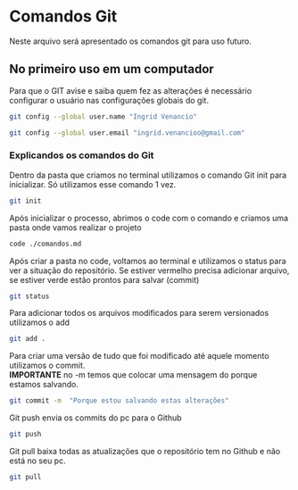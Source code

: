# Comandos Git
Neste arquivo será apresentado os comandos git para uso futuro.

## No primeiro uso em um computador
Para que o GIT avise e saiba quem fez as alterações é necessário configurar o usuário nas configurações globais do git.
```bash
git config --global user.name "Ingrid Venancio"

git config --global user.email "ingrid.venancioo@gmail.com"
```

### Explicandos os comandos do Git
Dentro da pasta que criamos no terminal utilizamos o comando Git init para inicializar. Só utilizamos esse comando 1 vez.
```bash
git init
```
Após inicializar o processo, abrimos o code com o comando e criamos uma pasta onde vamos realizar o projeto
```bash
code ./comandos.md
```
Após criar a pasta no code, voltamos ao terminal e utilizamos o status para ver a situação do repositório. Se estiver vermelho  precisa adicionar arquivo, se estiver verde estão prontos para salvar (commit)
```bash
git status
```
Para adicionar todos os arquivos modificados para serem versionados utilizamos o add
```bash
git add .
```

Para criar uma versão de tudo que foi modificado até aquele momento utilizamos o commit. <br>
**IMPORTANTE** no -m temos que colocar uma mensagem do porque estamos salvando.
```bash
git commit -m  "Porque estou salvando estas alterações"
```

Git push envia os commits do pc para o Github
```bash
git push
```

Git pull baixa todas as atualizações que o repositório tem no Github e não está no seu pc. 
```bash
git pull
```
